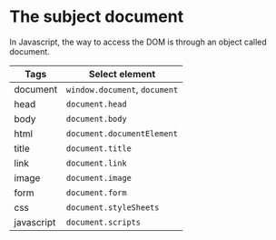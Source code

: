 # The subject document

In Javascript, the way to access the DOM is through an object called document.

| Tags       | Select element                |
| ---------- | ----------------------------- |
| document   | `window.document`, `document` |
| head       | `document.head`               |
| body       | `document.body`               |
| html       | `document.documentElement`    |
| title      | `document.title`              |
| link       | `document.link`               |
| image      | `document.image`              |
| form       | `document.form`               |
| css        | `document.styleSheets`        |
| javascript | `document.scripts`            |
